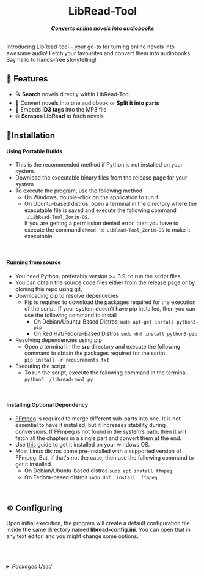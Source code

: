 <div align="center">
<h1>LibRead-Tool</h1>
<strong><i>Converts online novels into audiobooks</i></strong>
<br>
<br>
</div>
  
Introducing LibRead-tool – your go-to for turning online novels into awesome audio! Fetch your favourites and convert them into audiobooks. Say hello to hands-free storytelling!

## 🌸 Features
- 🔍 **Search** novels directly within LibRead-Tool
- 📕 Convert novels into one audiobook or **Split it into parts** 
-  💾 Embeds **ID3 tags** into the MP3 file
- 🌐 **Scrapes LibRead** to fetch novels

## 🔧Installation
#### Using Portable Builds
- This is the recommended method if Python is not installed on your system.
- Download the executable binary files from the release page for your system
- To execute the program, use the following method
	- On Windows, double-click on the application to run it.
	- On Ubuntu-based distros, open a terminal in the directory where the executable file is saved and execute the following command `./LibRead-Tool_Zorin-OS`.  <br>If you are getting a permission denied error, then you have to execute the command `chmod +x LibRead-Tool_Zorin-OS` to make it executable.
<p><br></p>
<h4 id="running-from-source">Running from source</h4>
<ul>
<li>You need Python, preferably version &gt;= 3.9, to run the script files.</li>
<li>You can obtain the source code files either from the release page or by cloning this repo using git,</li>
<li>Downloading pip to resolve dependecies<ul>
<li>Pip is required to download the packages required for the execution of the script. If your system doesn’t have pip installed, then you can use the following command to install<ul>
<li>On Debian/Ubuntu-Based Distros
  <code>sudo apt-get install python3-pip</code> </li>
<li>On Red Hat/Fedora-Based Distros
  <code>sudo dnf install python3-pip</code></li>
</ul>
</li>
</ul>
</li>
<li>Resolving dependencies using pip<ul>
<li>Open a terminal in the <strong><em>src</em></strong> directory and execute the following command to obtain the packages required for the script.
<br><code>pip install -r requirements.txt</code></li>
</ul>
</li>
<li>Executing the script<ul>
<li>To run the script, execute the following command in the terminal.
  <code>python3 ./libread-tool.py</code>
<br></li>
</ul>
</li>
</ul>
<br>
<h4 id="installing-optional-dependency">Installing Optional Dependency</h4>
<ul>
<li><a href="https://ffmpeg.org/">FFmpeg</a> is required to merge different sub-parts into one. It is not essential to have it installed, but it increases stability during conversions. If FFmpeg is not found in the system’s path, then it will fetch all the chapters in a single part and convert them at the end.</li>
<li>Use <a href="https://phoenixnap.com/kb/ffmpeg-windows">this</a> guide to get it installed on your windows OS.</li>
<li>Most Linux distros come pre-installed with a supported version of FFmpeg. But, if that&#39;s not the case, then use the following command to get it installed.<ul>
<li>On Debian/Ubuntu-based distros
 <code>sudo apt install ffmpeg</code></li>
<li>On Fedora-based distros
  <code>sudo dnf  install  ffmpeg</code></li>
</ul>
</li>
</ul>
<br>
<h2 id="-configuring">⚙️ Configuring</h2>
<p>Upon initial execution, the program will create a default configuration file inside the same directory named <strong>libread-config.ini</strong>. You can open that in any text editor, and you might change some options.</p>
<p><br>
<br></p>


<details>
<summary> <i>Packages Used</i></summary>
<br>
<a href="https://pypi.org/project/beautifulsoup4/">beautifulsoup4</a>
<br>
<a href="https://pypi.org/project/requests/">requests</a>
<br>
<a href="https://pypi.org/project/music-tag/">music-tag</a>
<br>
<a href="https://pypi.org/project/pynput/">pynput</a> 
<br>
<a href="https://pypi.org/project/PyWinCtl/">PyWinCtl</a>
<br>
<a href="https://pypi.org/project/edge-tts/">edge-tts</a>
</details>
